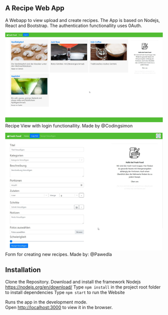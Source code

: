 ## A Recipe Web App
A Webapp to view upload and create recipes. The App is based on Nodejs, React and Bootstrap. The authentication functionallity uses 0Auth.

![alt text](image.jpg)
Recipe View with login functionallity. Made by @Codingsimon

![alt text](recipe-app-form.jpg)
Form for creating new recipes. Made by: @Pawedla

## Installation
Clone the Repository.
Download and install the framework Nodejs https://nodejs.org/en/download/
Type `npm install` in the project root folder to install dependencies
Type `npm start` to run the Website

Runs the app in the development mode.\
Open [http://localhost:3000](http://localhost:3000) to view it in the browser.
